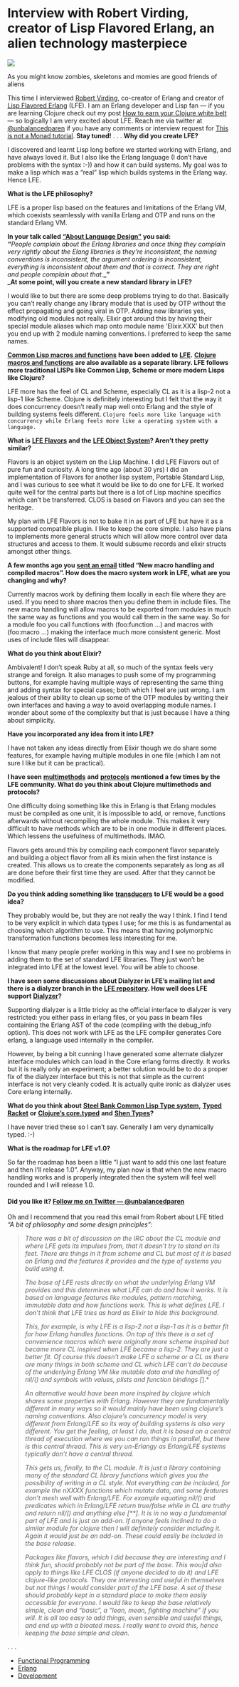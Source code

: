 # Interview with Robert Virding, creator of Lisp Flavored Erlang, an alien technology masterpiece

![](https://miro.medium.com/max/360/1*0_N8_5MqdROjW5duRb6Dpw.png?q=20)

As you might know zombies, skeletons and momies are good friends of aliens

This time I interviewed [Robert Virding](https://twitter.com/rvirding), co-creator of Erlang and creator of [Lisp Flavored Erlang](http://lfe.io/) (LFE). I am an Erlang developer and Lisp fan — if you are learning Clojure check out my post [How to earn your Clojure white belt](https://medium.com/this-is-not-a-monad-tutorial/how-to-earn-your-clojure-white-belt-7e7db68a71e5#.dtmcog9gk) — so logically I am very excited about LFE.
Reach me via twitter at [@unbalancedparen](http://twitter.com/unbalancedparen) if you have any comments or interview request for [This is not a Monad tutorial](https://medium.com/this-is-not-a-monad-tutorial/). **Stay tuned!**
                                                . . .
**Why did you create LFE?**

I discovered and learnt Lisp long before we started working with Erlang, and have always loved it. But I also like the Erlang language (I don’t have problems with the syntax :-)) and how it can build systems. My goal was to make a lisp which was a “real” lisp which builds systems in the Erlang way. Hence LFE.

**What is the LFE philosophy?**

LFE is a proper lisp based on the features and limitations of the Erlang VM, which coexists seamlessly with vanilla Erlang and OTP and runs on the standard Erlang VM.

**In your talk called** [**“About Language Design”**](https://www.youtube.com/watch?v=afLRmoSOnHA) **you said:  
_“_**_People complain about the Erlang libraries and once thing they complain very rightly about the Elang libraries is they’re inconsistent, the naming conventions is inconsistent, the argument ordering is inconsistent, everything is inconsistent about them and that is correct. They are right and people complain about that._**_”  
_At some point, will you create a new standard library in LFE?**

I would like to but there are some deep problems trying to do that. Basically you can’t really change any library module that is used by OTP without the effect propagating and going viral in OTP. Adding new libraries yes, modifying old modules not really. Elixir got around this by having their special module aliases which map onto module name ‘Elixir.XXX’ but then you end up with 2 module naming conventions. I preferred to keep the same names.

[**Common Lisp macros and functions**](https://github.com/rvirding/lfe/blob/dev-macro/src/cl.lfe) **have been added to** [**LFE**](https://github.com/rvirding/lfe/blob/dev-macro/src/cl.lfe)**.** [**Clojure macros and functions**](https://github.com/lfex/clj/issues/18) **are also available as a separate library. LFE follows more traditional LISPs like Common Lisp, Scheme or more modern Lisps like Clojure?**

LFE more has the feel of CL and Scheme, especially CL as it is a lisp-2 not a lisp-1 like Scheme. Clojure is definitely interesting but I felt that the way it does concurrency doesn’t really map well onto Erlang and the style of building systems feels different. `Clojure feels more like language with concurrency while Erlang feels more like a operating system with a language.`

**What is** [**LFE Flavors**](https://github.com/rvirding/flavors) **and the** [**LFE Object System**](https://github.com/oubiwann/los)**? Aren’t they pretty similar?**

Flavors is an object system on the Lisp Machine. I did LFE Flavors out of pure fun and curiosity. A long time ago (about 30 yrs) I did an implementation of Flavors for another lisp system, Portable Standard Lisp, and I was curious to see what it would be like to do one for LFE. It worked quite well for the central parts but there is a lot of Lisp machine specifics which can’t be transferred. CLOS is based on Flavors and you can see the heritage.

My plan with LFE Flavors is not to bake it in as part of LFE but have it as a supported compatible plugin. I like to keep the core simple. I also have plans to implements more general structs which will allow more control over data structures and access to them. It would subsume records and elixir structs amongst other things.

**A few months ago you** [**sent an email**](https://groups.google.com/d/topic/lisp-flavoured-erlang/l_Te7ZHkm9M/discussion) **titled “New macro handling and compiled macros”. How does the macro system work in LFE, what are you changing and why?**

Currently macros work by defining them locally in each file where they are used. If you need to share macros then you define them in include files. The new macro handling will allow macros to be exported from modules in much the same way as functions and you would call them in the same way. So for a module foo you call functions with (foo:function …) and macros with (foo:macro …) making the interface much more consistent generic. Most uses of include files will disappear.

**What do you think about Elixir?**

Ambivalent! I don’t speak Ruby at all, so much of the syntax feels very strange and foreign. It also manages to push some of my programming buttons, for example having multiple ways of representing the same thing and adding syntax for special cases; both which I feel are just wrong. I am jealous of their ability to clean up some of the OTP modules by writing their own interfaces and having a way to avoid overlapping module names. I wonder about some of the complexity but that is just because I have a thing about simplicity.

**Have you incorporated any idea from it into LFE?**

I have not taken any ideas directly from Elixir though we do share some features, for example having multiple modules in one file (which I am not sure I like but it can be practical).

**I have seen** [**multimethods**](http://blog.lfe.io/design/2015/07/11/1720-towards-multi-methods-in-lfe/) **and** [**protocols**](https://github.com/lfex/los/issues/8) **mentioned a few times by the LFE community. What do you think about Clojure multimethods and protocols?**

One difficulty doing something like this in Erlang is that Erlang modules must be compiled as one unit, it is impossible to add, or remove, functions afterwards without recompiling the whole module. This makes it very difficult to have methods which are to be in one module in different places. Which lessens the usefulness of multimethods. IMAO.

Flavors gets around this by compiling each component flavor separately and building a object flavor from all its mixin when the first instance is created. This allows us to create the components separately as long as all are done before their first time they are used. After that they cannot be modified.

**Do you think adding something like** [**transducers**](https://stackoverflow.com/questions/26317325/can-someone-explain-clojure-transducers-to-me-in-simple-terms) **to LFE would be a good idea?**

They probably would be, but they are not really the way I think. I find I tend to be very explicit in which data types I use; for me this is as fundamental as choosing which algorithm to use. This means that having polymorphic transformation functions becomes less interesting for me.

I know that many people prefer working in this way and I see no problems in adding them to the set of standard LFE libraries. They just won’t be integrated into LFE at the lowest level. You will be able to choose.

**I have seen some discussions about Dialyzer in LFE’s mailing list and there is a dialyzer branch in the** [**LFE repository**](https://github.com/rvirding/lfe/tree/dev-dialyzer)**. How well does LFE support** [**Dialyzer**](http://erlang.org/doc/man/dialyzer.html)**?**

Supporting dialyzer is a little tricky as the official interface to dialyzer is very restricted: you either pass in erlang files, or you pass in beam files containing the Erlang AST of the code (compiling with the debug_info option). This does not work with LFE as the LFE compiler generates Core erlang, a language used internally in the compiler.

However, by being a bit cunning I have generated some alternate dialyzer interface modules which can load in the Core erlang forms directly. It works but it is really only an experiment; a better solution would be to do a proper fix of the dialyzer interface but this is not that simple as the current interface is not very cleanly coded. It is actually quite ironic as dialyzer uses Core erlang internally.

**What do you think about** [**Steel Bank Common Lisp Type system**](http://www.sbcl.org/manual/#Handling-of-Types)**,** [**Typed Racket**](https://docs.racket-lang.org/ts-guide/index.html) **or** [**Clojure’s core.typed**](https://github.com/clojure/core.typed) **and** [**Shen Types**](http://www.shenlanguage.org/learn-shen/types/types.html)**?**

I have never tried these so I can’t say. Generally I am very dynamically typed. :-)

**What is the roadmap for LFE v1.0?**

So far the roadmap has been a little “I just want to add this one last feature and then I’ll release 1.0”. Anyway, my plan now is that when the new macro handling works and is properly integrated then the system will feel well rounded and I will release 1.0.

#### Did you like it? [Follow me on Twitter — @unbalancedparen](https://twitter.com/unbalancedparen)

Oh and I recommend that you read this email from Robert about LFE titled _“A bit of philosophy and some design principles”_:

>*There was a bit of discussion on the IRC about the CL module and where LFE gets its impulses from, that it doesn’t try to stand on its feet. There are things in it from scheme and CL but most of it is based on Erlang and the features it provides and the type of systems you build using it*.
> 
> *The base of LFE rests directly on what the underlying Erlang VM provides and this determines what LFE can do and how it works. It is based on language features like modules, pattern matching, immutable data and how functions work. This is what defines LFE. I don’t think that LFE tries as hard as Elixir to hide this background*.
> 
> *This, for example, is why LFE is a lisp-2 not a lisp-1 as it is a better fit for how Erlang handles functions. On top of this there is a set of convenience macros which were originally more scheme inspired but became more CL inspired when LFE became a lisp-2. They are just a better fit. Of course this doesn’t make LFE a scheme or a CL as there are many things in both scheme and CL which LFE can’t do because of the underlying Erlang VM like mutable data and the handling of nil/() and symbols with values, plists and function bindings [*].*
> 
> *An alternative would have been more inspired by clojure which shares some properties with Erlang. However they are fundamentally different in many ways so it would mainly have been using clojure’s naming conventions. Also clojure’s concurrency model is very different from Erlang/LFE so its way of building systems is also very different. You get the feeling, at least I do, that it is based on a central thread of execution where we you can run things in parallel, but there is this central thread. This is very un-Erlangy as Erlang/LFE systems typically don’t have a central thread.*
> 
> *This gets us, finally, to the CL module. It is just a library containing many of the standard CL library functions which gives you the possibility of writing in a CL style. Not everything can be included, for example the nXXXX functions which mutate data, and some features don’t mesh well with Erlang/LFE. For example equating nil/() and predicates which in Erlang/LFE return true/false while in CL are truthy and return nil/() and anything else [**]. It is in no way a fundamental part of LFE and is just an add-on. If anyone feels inclined to do a similar module for clojure then I will definitely consider including it. Again it would just be an add-on. These could easily be included in the base release.*
> 
> *Packages like flavors, which I did because they are interesting and I think fun, should probably not be part of the base. This wou|d also apply to things like LFE CLOS (if anyone decided to do it) and LFE clojure-like protocols. They are interesting and useful in themselves but not things I would consider part of the LFE base. A set of these should probably kept in a standard place to make them easily accessible for everyone. I would like to keep the base relatively simple, clean and “basic”, a “lean, mean, fighting machine” if you will. It is all too easy to add things, even sensible and useful things, and end up with a bloated mess. I really want to avoid this, hence keeping the base simple and clean.*

   . . .
-   [Functional Programming](https://notamonadtutorial.com/tagged/functional-programming)
-   [Erlang](https://notamonadtutorial.com/tagged/erlang)
-   [Development](https://notamonadtutorial.com/tagged/development)
